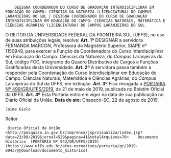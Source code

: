         DESIGNA COORDENADOR DO CURSO DE GRADUAÇÃO INTERDISCIPLINAR EM EDUCAÇÃO DO CAMPO: CIÊNCIAS DA NATUREZA (LICENCIATURA) DO CAMPUS LARANJEIRAS DO SUL | DESIGNA COORDENADOR DO CURSO DE GRADUAÇÃO INTERDISCIPLINAR EM EDUCAÇÃO DO CAMPO: CIÊNCIAS NATURAIS, MATEMÁTICA E CIÊNCIAS AGRÁRIAS (LICENCIATURA) DO CAMPUS LARANJEIRAS DO SUL  

 O REITOR DA UNIVERSIDADE FEDERAL DA FRONTEIRA SUL (UFFS), no uso de suas atribuições legais, resolve:   **Art. 1º**  DESIGNAR a servidora FERNANDA MARCON, Professora do Magistério Superior, SIAPE nº 1150949, para exercer a Função de Coordenadora do Curso Interdisciplinar em Educação do Campo: Ciências da Natureza, do *Campus*  Laranjeiras do Sul, código FCC, integrante do Quadro Distributivo de Cargos e Funções Gratificadas desta Universidade.   **Art. 2º**  A servidora passa também a responder pela Coordenação do Curso Interdisciplinar em Educação do Campo: Ciências Naturais, Matemática e Ciências Agrárias, do *Campus*  Laranjeiras do Sul da UFFS, em extinção.   **Art. 3º**  Fica revogada a [PORTARIA Nº 499/GR/UFFS/2019](https://www.uffs.edu.br/atos-normativos/portaria/gr/2019-0499), de 21 de maio de 2019, publicada no Boletim Oficial da UFFS.   **Art. 4º**  Esta Portaria entra em vigor na data de sua publicação no Diário Oficial da União.        **Data do ato:** Chapecó-SC, 22 de agosto de 2019.   
 

    Jaime Giolo   
 Reitor 

     Diario Oficial da União <http://pesquisa.in.gov.br/imprensa/jsp/visualiza/index.jsp?data=23/08/2019&jornal=529&pagina=41&totalArquivos=70>    Documento Histórico  [PORTARIA Nº 943/GR/UFFS/2019](https://www.uffs.edu.br/atos-normativos/portaria/gr/2019-0943/@@download/documento_historico)     
      
